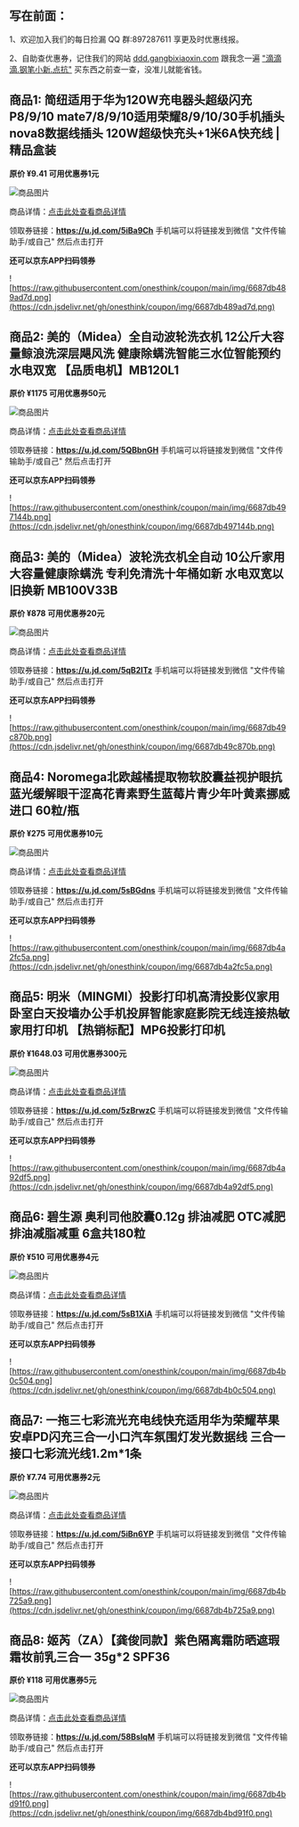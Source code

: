 ## 写在前面：

1、欢迎加入我们的每日捡漏 QQ 群:897287611 享更及时优惠线报。

2、自助查优惠券，记住我们的网站 [ddd.gangbixiaoxin.com](https://ddd.gangbixiaoxin.com) 跟我念一遍 ["滴滴滴.钢笔小新.点抗"](https://ddd.gangbixiaoxin.com) 买东西之前查一查，没准儿就能省钱。

## 商品1: 简纽适用于华为120W充电器头超级闪充P8/9/10 mate7/8/9/10适用荣耀8/9/10/30手机插头nova8数据线插头 120W超级快充头+1米6A快充线 |精品盒装

**原价 ¥9.41 可用优惠券1元**

![商品图片](http://img14.360buyimg.com/n1/jfs/t1/235737/27/21467/38847/66864c86F52f50696/e8dd2725e6ef8232.jpg)

商品详情：[点击此处查看商品详情](https://union-click.jd.com/jdc?e=1003156031&amp;p=JF8BAd0JK1olXwMKXVldDEkeC18IGlocXQ8AV19VAE0VAV9MRANLAjZbERscSkAJHTRQRA1CCVkdDwtCWhVLHTdNTwcKBENeCVAfUg8bWilWbyJyDXpCVzYIDjxBagpAQzJzL057OlwYQDxRRRgJYzN0I2FQFS1YQFxXDxtxaz5sLmVeIAElbTJ0Si58RCdNOWVQEikVUix1Sg9ObABlO2FbLBcpQEtuYSZ4Wyx3B2RgVSIbfylodBhrbAxhJGJmIz06Vj1udwxzfCcTOE5hIjkCViNFZRNqYi9iGXBwMDkqUTMfdBZ0cixMXVl0NjUvayh_F2x_bCJPP3JmIFgrcTt3dx1rXC98D2R2J14Zf0lNYRRoD1lgSQR3ZCUUdyJ-Qxl-fjBFGEFYJCYVUTxTUB8EF2sUbQUDVFlUDkwRCmo4K1sVbUdsVFxVDEMSC244GmsVWwUDVFhVDEoRAG0KK1sdWjbV-eaIgvrCi9bchdPC5KHX3eKJlsMnM18LK1sUXAQCUFlcCksnM28LK1glA2gDB1hfCRhDVgFVU1JJC0ZbAzBeCEMfBmoPG2sXXAcAVm5tOBJRXRtxfAtpHQVqAVgqXiJySzdhfSldJGgAERYqTg1gAhdgeiVyD0dxURZtCHs)

领取券链接：**https://u.jd.com/5iBa9Ch** 手机端可以将链接发到微信 "文件传输助手/或自己" 然后点击打开

**还可以京东APP扫码领券**

![https://raw.githubusercontent.com/onesthink/coupon/main/img/6687db489ad7d.png](https://cdn.jsdelivr.net/gh/onesthink/coupon/img/6687db489ad7d.png)

## 商品2: 美的（Midea）全自动波轮洗衣机 12公斤大容量鲸浪洗深层飓风洗 健康除螨洗智能三水位智能预约水电双宽 【品质电机】MB120L1

**原价 ¥1175 可用优惠券50元**

![商品图片](http://img14.360buyimg.com/n1/jfs/t1/199161/24/43966/195639/667a2347F6f5c4f4f/4b39fa7aa8a714ad.jpg)

商品详情：[点击此处查看商品详情](https://union-click.jd.com/jdc?e=1003156031&amp;p=JF8BAdEJK1olXwMKUlZaDE0XA18IGlodXgcHXVtcCE8XBV9MRANLAjZbERscSkAJHTRQRA1CCVkdDwtCWhVLHTdNTwcKBENeCVAfUg8bWwpsWD1qJXxcNis9SUpCdygLay1FO1R0OlwIX05ySC1SSDlQX1V5HxcgV1xXDxtxaz5sPlNGIzcLYTxkYCx8YglNOWVqEj0VUi91ShdOexBlOGFYIBc-ektgYSZ8Wzh3B1ZgHS4bawN3YxtrGwxhJGJlIAcqTT9-Yw9zfCcTOE5hIjkCViNFZRNrbChqAXJgID4qUiBSdAZgcixMKkF0LSo9fyheQAx6eCthPnFCNCcmcTxPYDN_ci92KnVlFyokYBMnRi58HSxiGUJhDFlVVSN2Xyd4WQYLGwoOZF9tC0oXBGYOHF0cWDYyVF5tSSUXBmkMGVslXDYCUl1cCE0fB28LGlwUbQYKU26KpfPCid7dk-LBw47V7fmIgffDnec4K2sWbQYDVVxdDEwWAW84K1sWbQUyCjBcW05ACmcNSzVIFQ9eAhpbDiUUA2cLHlMRVTYAVV9fCnsnMzdtfxhzIn54CjwoaAoWVhtPGCtjDWBQIjBfXRwSZiRKQQh3GARRLxUUdRQnA18)

领取券链接：**https://u.jd.com/5QBbnGH** 手机端可以将链接发到微信 "文件传输助手/或自己" 然后点击打开

**还可以京东APP扫码领券**

![https://raw.githubusercontent.com/onesthink/coupon/main/img/6687db497144b.png](https://cdn.jsdelivr.net/gh/onesthink/coupon/img/6687db497144b.png)

## 商品3: 美的（Midea）波轮洗衣机全自动 10公斤家用大容量健康除螨洗 专利免清洗十年桶如新 水电双宽以旧换新 MB100V33B

**原价 ¥878 可用优惠券20元**

![商品图片](http://img14.360buyimg.com/n1/jfs/t1/190140/2/46733/188542/66793bb3F4dd625a9/930f7fc745680fa2.jpg)

商品详情：[点击此处查看商品详情](https://union-click.jd.com/jdc?e=1003156031&amp;p=JF8BAdsJK1olXwMKUlhcAUoUBF8IGlodWgUEUVpaC08SA19MRANLAjZbERscSkAJHTRQRA1CCVkdDwtCWhVLHTdNTwcKBENeCVAfUg8baDpzYzMXAVFXMVxbYDl0Zm1-SyZUNl95OlwidEtCSh1yGCIQHg9wCi4fclxXDxtxaz5sPnlAIwE9bj9OVix_ci9NOWViEioVVTt1Sg9OeC5mJGFYKBc-ekp0YSZoWztNAHVgHS4bazl3YxhBcAxhJGJmIxcuSz1uYwZzfCcTOE5hIjkCViNFZRBxey9hSQV1IychaDJkYCp_UyN8KV8CFSg0VT10YBMBeFlyLn9xARsqYSxndydrXC98D2R7NyUDfCJjUxRoD1lgSQR3ZCchbSBfcRRpeyYPC19LPQ1dbwxxZx8EF2sUbQUDVFlUDkwRCmo4K1sVbUdsVFtbDEkXM244G10WXAYEXFpdCk8fAl8IE1wliqu6gdTs3cOu1_GAzOKyiI--gMDVOHsnAF8IGloXXQIFVVxdOHsXAF8LKwV7XFUEVl8OX0x5XicBRw1SCENsV15VAEoVC244GVoUXwQyZG42XTBva21UTA5wXwBqJj04Cj1Hfi5jQiB7X3l-VAsUejEUempLEilLLUR4ZF5t)

领取券链接：**https://u.jd.com/5qB2lTz** 手机端可以将链接发到微信 "文件传输助手/或自己" 然后点击打开

**还可以京东APP扫码领券**

![https://raw.githubusercontent.com/onesthink/coupon/main/img/6687db49c870b.png](https://cdn.jsdelivr.net/gh/onesthink/coupon/img/6687db49c870b.png)

## 商品4: Noromega北欧越橘提取物软胶囊益视护眼抗蓝光缓解眼干涩高花青素野生蓝莓片青少年叶黄素挪威进口 60粒/瓶

**原价 ¥275 可用优惠券10元**

![商品图片](http://img14.360buyimg.com/n1/jfs/t1/230385/37/22622/122770/668659acF18cac984/02ee1e7ea4fb6070.jpg)

商品详情：[点击此处查看商品详情](https://union-click.jd.com/jdc?e=1003156031&amp;p=JF8BAagJK1olXwMBUF5fD0oSA18MHl0TXgQAUF5dAHtTXDdWRGtMGENDFlVDFhBPXDlfTwQKBlMdBgABFhNSVzMXQh5JAAhADhpRUQ1JdxZvSydVXm5XCg0dAQ1fWzhIRSYWMwRHHCkbTjwWewdufS1BOWZKHEkdBDxuYwt8Ug5QKVlmNik-QRxwcRh3b1pTSQV1MQEqdytwZC1sGSBpKQdbCzsCeyJjdyZMfgRMInFxAQApaiNPdAx7Wi9sC2J7JxcYcDt8SDtBa1NwOEd5MTocXz9ucwl8aCxUK39yBCkvaF8Vdl8BTSZAAXlDSjsdah1nARpUZRN1LQJiWFJtCXsUAm8PEl0SWw8HZG5dCHtWbW8JG1sdWA4AZF9tCE0UAm8OE18VWgIGU25dAEwn1MKwztGkiI67gMDV3_Kw1ua0z8WdbTYyV25dCUoVA2sPGlkVbTYCV25eOBV5AjwPHg8UWQBsCRZUVB1eXW5mGFgUWA8GUlttCkoWAW04K2tMG1h2LTkNdAsUazpWSBscG05aAx4DdUh5ASpAbB1TKgd6PDg7fh9zYydAK1sl)

领取券链接：**https://u.jd.com/5sBGdns** 手机端可以将链接发到微信 "文件传输助手/或自己" 然后点击打开

**还可以京东APP扫码领券**

![https://raw.githubusercontent.com/onesthink/coupon/main/img/6687db4a2fc5a.png](https://cdn.jsdelivr.net/gh/onesthink/coupon/img/6687db4a2fc5a.png)

## 商品5: 明米（MINGMI）投影打印机高清投影仪家用卧室白天投墙办公手机投屏智能家庭影院无线连接热敏家用打印机 【热销标配】MP6投影打印机

**原价 ¥1648.03 可用优惠券300元**

![商品图片](http://img14.360buyimg.com/n1/jfs/t1/242950/30/14235/130207/66878f4dF4ea3d9bd/4fcde022540a13b7.png)

商品详情：[点击此处查看商品详情](https://union-click.jd.com/jdc?e=1003156031&amp;p=JF8BAdsJK1olXwUKU19VCEsVCl8IGlsUXQcLVFdUDUwRBl9MRANLAjZbERscSkAJHTRQRA1CCVkdDwtCWhVLHTdNTwcKBENeCVAfUg8bVwZuSwZmXV53DgUrazJFejN3YToUWUFJOlwcWCN-RTJ9UxtcDXFwVzkoa1xXDxtxazliLmVGIjcpWzJkdDF_RDtNOWJiEigvUix1Aj1ObABlPWFbKBcrakp3YSZOWy1nAHRgHV8bfjljYwxBcAxhJGJRIz0mVj1uWQZzfCcTOE5hIjkCViNFZRNqeBJ1W3JrAg0kezcRd21wciJ2FFpiLTUufChvBRhXbCtsLnlHNAEufihPYCh8cj9yKV9xCCpfaChsY3sKbk8XKDZgDx9VayJ3eQxzZRtQGlFLXQEcc0NRD2M4GmsWXAYFXVhaDkISM18IG2tUMwYAVFxbCEMSM244G10WXAYEXFpdAUsXA18IE1wliqu6gdTs3cOu1_GAzOKyiI--gMDVOHsnAF8IGloXXQIFVVxdOHsXAF8LKwV7XFUKVFxeDUp5XicBRw1dGU9sV15VD0gSAWo4GVoUXwQyZG4JYS1HXhwIQy5PBnBhLQwkVDRtYm4MXBB7X0dSPDcbVT5fQyZYbCkWOnNhZF5t)

领取券链接：**https://u.jd.com/5zBrwzC** 手机端可以将链接发到微信 "文件传输助手/或自己" 然后点击打开

**还可以京东APP扫码领券**

![https://raw.githubusercontent.com/onesthink/coupon/main/img/6687db4a92df5.png](https://cdn.jsdelivr.net/gh/onesthink/coupon/img/6687db4a92df5.png)

## 商品6: 碧生源 奥利司他胶囊0.12g 排油减肥 OTC减肥 排油减脂减重 6盒共180粒

**原价 ¥510 可用优惠券4元**

![商品图片](http://img14.360buyimg.com/n1/jfs/t1/245811/12/13462/185516/66821fc6F8e7c39ad/ee0ba5d53a2ab541.jpg)

商品详情：[点击此处查看商品详情](https://union-click.jd.com/jdc?e=1003156031&amp;p=JF8BAdsJK1olXQ4AVlZfDUITA18IGloSXg8GUFpUAEITCl9MRANLAjZbERscSkAJHTRQRA1CCVkdDwtCWhVLHTdNTwcKBENeCVAfUg8bXmYKWwtzCnZHPVkmVk9IY25xGDloI1ppOlwBATYeZ2ZsTVNoBFN2FAINa1xXDxtxaz5hBFNeIyc5bjJkSjN_Yg1NOWV-Ej0_Uht1SgdOexBmL2FYJBcqUEp3YSZsWztNB2BgHV8baDJ8cA97eAxhJGJRIwc-VDwVawhzfCcTOE5hIjkCViNFZRNtYihhWHBrBj4pQShXdzB4cixMCFhiHCYOaxFkQhsKaz91B3lDIxY9bTJ1YCh8cgl1JHVLFilfUhtsY3sKbk8XKDZcDA0EfA1JZQ1AHFpxX38DTgVfWztRD2M4GmsWXAYFXVhaDkISM18IG2tUMwYDV1leDEIeM244G10WXAYEXFpeCUgTAl8IE1wliqu6gdTs3cOu1_GAzOKyiI--gMDVOHsnAF8IGloXXQIFVVxdOHsXAF8LKwV7XFUEVl8OXBh5XicBRwIUBVxsV15VAE8RCm44GVoUXwQyZG4AAUlXUwlfax58Wn1cUAE9CTIUYRJ2RzB7X1oLKVc5AS9BCxJRTi9VAVZhZF5t)

领取券链接：**https://u.jd.com/5sB1XiA** 手机端可以将链接发到微信 "文件传输助手/或自己" 然后点击打开

**还可以京东APP扫码领券**

![https://raw.githubusercontent.com/onesthink/coupon/main/img/6687db4b0c504.png](https://cdn.jsdelivr.net/gh/onesthink/coupon/img/6687db4b0c504.png)

## 商品7: 一拖三七彩流光充电线快充适用华为荣耀苹果安卓PD闪充三合一小口汽车氛围灯发光数据线 三合一接口七彩流光线1.2m*1条

**原价 ¥7.74 可用优惠券2元**

![商品图片](http://img14.360buyimg.com/n1/jfs/t1/225069/25/21311/133507/66877d46F5e166816/c6baa98761a9cb87.jpg)

商品详情：[点击此处查看商品详情](https://union-click.jd.com/jdc?e=1003156031&amp;p=JF8BAa0JK1olXwMKU1pbCk0TBF8IGlsUWA4CXFxUDkwXCl9MRANLAjZbERscSkAJHTRQRA1CCVkdDwtCWhVLHTdNTwcKBENeCVAfUg8beCZQWyxyXmRjEic6U0hIBhdVRihWXltAOlwmcileYxYAQil8H2BiVF9eX1xXDxtxazliLnFdICcHaDJkeDF8Yg1NOWViEj0_VTt1Sj1OeD5lP2FbIBcrektlYSZoWy9dAHVgHSYbfylrYRhsaAxhJGJrIBddVj9-fw9zfSdrCl1YBzkUeBFzegtQbDhyHXBrBg4qewJQdAt8D1lgbVBDKQkBXkNTYR1QAS9yXwF2LD1VTB0bD18JK1gUXQELUllbAU4nM28IKxp7XQMFXF5dAEInAl8IHVgUXQAKUF1YCU0TM28AHGvC8L7X3u-IgPLDneffovzA1LrWytZtOHsUM28JGlkVWQEDVl5tOEsUM2w4RTUUDgEHXV5dDSVKS2ZUQllDGWgBV19UCkoRBl8KGloXXzYyZCUUUAtgZGxqeh1sOl0BC1slVRZkQGxVWTUXJnxgHT4kABJlai1ue1sUXlEyVG4)

领取券链接：**https://u.jd.com/5iBn6YP** 手机端可以将链接发到微信 "文件传输助手/或自己" 然后点击打开

**还可以京东APP扫码领券**

![https://raw.githubusercontent.com/onesthink/coupon/main/img/6687db4b725a9.png](https://cdn.jsdelivr.net/gh/onesthink/coupon/img/6687db4b725a9.png)

## 商品8: 姬芮（ZA）【龚俊同款】紫色隔离霜防晒遮瑕霜妆前乳三合一 35g*2 SPF36

**原价 ¥118 可用优惠券5元**

![商品图片](http://img14.360buyimg.com/n1/jfs/t1/236505/23/20966/79014/667d3cbbFb44f26fa/55ea29b4f9e5d8a1.jpg)

商品详情：[点击此处查看商品详情](https://union-click.jd.com/jdc?e=1003156031&amp;p=JF8BAaoJK1olXwMKXVhfCE8VC18IGloUXAABVVpeDE8nRzBQRQQlBENHFRxWFlVMWzBeTA9KQl1XSwwDVFVPRjtUBAJQAVsMFgQZBEttXjEBZzlcOQFQXAs1UhRzcRZrcCxjGmgAMTYeckpNZz9DWg99CU5JJyFKSEdjeh9tbChyHHIAJDgqUThUexpsSzlMKQRhHFc_ahF3RxtTYwt3XGZJIBZVcS9jf21rU1JyP1x-QF0qaBRvYBRreBhiAlRgID0iVDxzdDJdYhpLOmRlPz1cTk1vehtqbzh2GnF7KDgpQTBAM3VTcz1mCgRLNy07fT5fSghrX0FVWlAOWG5cOEgWA2gBHVwTVAMyZF5dOAl5SD_dkMbB67Ha5fVtCXsXBWwJG10dWQUEVVhfOEsfBF_ftuPA17fX3OeJlsPAusjdkufBw44yZG5eOEsWAm0IH1wUXwYyZF5eOEgnXQEJSFISCQEFXDAAQEJLWmtKHjUWXQ4DXV5dC3sVAm4KGWslbQZ4CQBUdCleZ2haEw59B1lmJic-YzxhRAEKfjNWJwdYMA4WSR9_VydDaCQlXTY)

领取券链接：**https://u.jd.com/58BsIqM** 手机端可以将链接发到微信 "文件传输助手/或自己" 然后点击打开

**还可以京东APP扫码领券**

![https://raw.githubusercontent.com/onesthink/coupon/main/img/6687db4bd91f0.png](https://cdn.jsdelivr.net/gh/onesthink/coupon/img/6687db4bd91f0.png)


